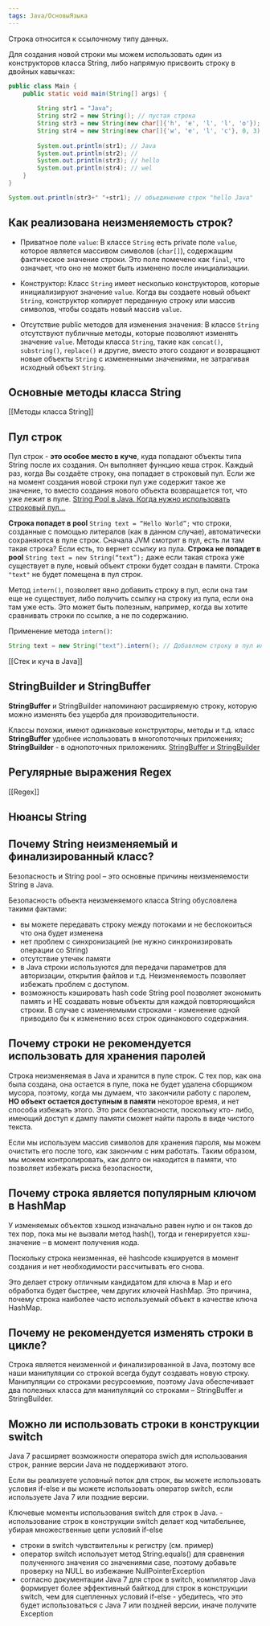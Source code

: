 ```yaml
---
tags: Java/ОсновыЯзыка
---
```


Строка относится к ссылочному типу данных.

Для создания новой строки мы можем использовать один из конструкторов класса String, либо напрямую присвоить строку в двойных кавычках:
```Java
public class Main {  
    public static void main(String[] args) {  
  
        String str1 = "Java";  
        String str2 = new String(); // пустая строка  
        String str3 = new String(new char[]{'h', 'e', 'l', 'l', 'o'});  
        String str4 = new String(new char[]{'w', 'e', 'l', 'c'}, 0, 3);//1 -начальный индекс, 3 -кол-во символов  
  
        System.out.println(str1); // Java  
        System.out.println(str2); //  
        System.out.println(str3); // hello  
        System.out.println(str4); // wel  
    }  
}

System.out.println(str3+" "+str1); // объединение строк "hello Java"
```
## Как реализована неизменяемость строк?

-
    Приватное поле `value`: В классе `String` есть private поле `value`, которое является массивом символов (`char[]`), содержащим фактическое значение строки. Это поле помечено как `final`, что означает, что оно не может быть изменено после инициализации.

- Конструктор: Класс `String` имеет несколько конструкторов, которые инициализируют значение `value`. Когда вы создаете новый объект `String`, конструктор копирует переданную строку или массив символов, чтобы создать новый массив `value`.

- Отсутствие public методов для изменения значения: В классе `String` отсутствуют публичные методы, которые позволяют изменять значение `value`. Методы класса `String`, такие как `concat()`, `substring()`, `replace()` и другие, вместо этого создают и возвращают новые объекты `String` с измененными значениями, не затрагивая исходный объект `String`.

## Основные методы класса String
[[Методы класса String]]
## Пул строк
Пул строк - **это особое место в куче**, куда попадают объекты типа String после их создания. Он выполняет функцию кеша строк. Каждый раз, когда Вы создаёте строку, она попадает в строковый пул. Если же на момент создания новой строки пул уже содержит такое же значение, то вместо создания нового объекта возвращается тот, что уже лежит в пуле. [String Pool в Java. Когда нужно использовать строковый пул… ](https://anver-bogatov.medium.com/string-pool-%D0%B2-java-417d4eefa418)

**Строка попадет в pool**
`String text = “Hello World”;`
	что строки, созданные с помощью литералов (как в данном случае), автоматически сохраняются в пуле строк.
Сначала JVM смотрит в пул, есть ли там такая строка? Если есть, то вернет ссылку из пула.
**Строка не попадет в pool**
`String text = new String(“text”);`
	даже если такая строка уже существует в пуле, новый объект строки будет создан в памяти. Строка `"text"` не будет помещена в пул строк.

Метод `intern()`, позволяет явно добавить строку в пул, если она там еще не существует, либо получить ссылку на строку из пула, если она там уже есть. Это может быть полезным, например, когда вы хотите сравнивать строки по ссылке, а не по содержанию.

Применение метода `intern()`:
```java
String text = new String("text").intern(); // Добавляем строку в пул или получаем ссылку (если строка уже есть)
```

[[Стек и куча в Java]]
## StringBuilder и StringBuffer
**StringBuffer** и StringBuilder напоминают расширяемую строку, которую можно изменять без ущерба для производительности.

Классы похожи, имеют одинаковые конструкторы, методы и т.д. класс **StringBuffer** удобнее использовать в многопоточных приложениях; **StringBuilder** - в однопоточных приложениях.
[StringBuffer и StringBuilder](https://metanit.com/java/tutorial/7.3.php)

## Регулярные выражения Regex
[[Regex]]

## Нюансы String
## Почему String неизменяемый и финализированный класс?
Безопасность и String pool – это основные причины неизменяемости String в Java.

Безопасность объекта неизменяемого класса String обусловлена такими фактами:
- вы можете передавать строку между потоками и не беспокоиться что она будет изменена
- нет проблем с синхронизацией (не нужно синхронизировать операции со String)
- отсутствие утечек памяти
- в Java строки используются для передачи параметров для авторизации, открытия файлов и т.д. Неизменяемость позволяет избежать проблем с доступом.
- возможность кэшировать hash code
String pool позволяет экономить память и НЕ создавать новые объекты для каждой повторяющийся строки. В случае с изменяемыми строками - изменение одной приводило бы к изменению всех строк одинакового содержания.
## Почему строки не рекомендуется использовать для хранения паролей
Строка неизменяемая в Java и хранится в пуле строк. С тех пор, как она была создана, она остается в пуле, пока не будет удалена сборщиком мусора, поэтому, когда мы думаем, что закончили работу с паролем, **НО объект остается доступным в памяти** некоторое время, и нет способа избежать этого. Это риск безопасности, поскольку кто- либо, имеющий доступ к дампу памяти сможет найти пароль в виде чистого текста.

Если мы используем массив символов для хранения пароля, мы можем очистить его после того, как закончим с ним работать. Таким образом, мы можем контролировать, как долго он находится в памяти, что позволяет избежать риска безопасности,
## Почему строка является популярным ключом в HashMap
У изменяемых объектов хэшкод изначально равен нулю и он таков до тех пор, пока мы не вызвали метод hash(), тогда и генерируется хэш-значение – в момент получения кода.

Поскольку строка неизменная, её hashcode кэшируется в момент создания и нет необходимости рассчитывать его снова.

Это делает строку отличным кандидатом для ключа в Map и его обработка будет быстрее, чем других ключей HashMap. Это причина, почему строка наиболее часто используемый объект в качестве ключа HashMap.
## Почему не рекомендуется изменять строки в цикле?
Строка является неизменной и финализированной в Java, поэтому все наши манипуляции со строкой всегда будут создавать новую строку.
Манипуляции со строками ресурсоемкие, поэтому Java обеспечивает два полезных класса для манипуляций со строками – StringBuffer и StringBuilder.

## Можно ли использовать строки в конструкции switch
Java 7 расширяет возможности оператора swich для использования строк, ранние версии Java не поддерживают этого.

Если вы реализуете условный поток для строк, вы можете использовать условия if-else и вы можете использовать оператор switch, если используете Java 7 или поздние версии.

Ключевые моменты использования switch для строк в Java. - использование строк в конструкции switch делает код читабельнее, убирая множественные цепи условий if-else
- строки в switch чувствительны к регистру (см. пример)
- оператор switch использует метод String.equals() для сравнения полученного значения со значениями case, поэтому добавьте проверку на NULL во
избежание NullPointerException
- согласно документации Java 7 для строк в switch, компилятор Java формирует более эффективный байткод для строк в конструкции switch, чем для сцепленных условий if-else - убедитесь, что это будет использоваться с Java 7 или поздней версии, иначе получите Exception
